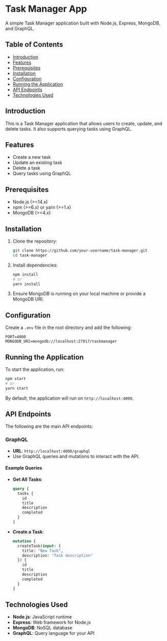 # Task Manager App

A simple Task Manager application built with Node.js, Express, MongoDB, and GraphQL.

## Table of Contents
- [Introduction](#introduction)
- [Features](#features)
- [Prerequisites](#prerequisites)
- [Installation](#installation)
- [Configuration](#configuration)
- [Running the Application](#running-the-application)
- [API Endpoints](#api-endpoints)
- [Technologies Used](#technologies-used)

## Introduction
This is a Task Manager application that allows users to create, update, and delete tasks. It also supports querying tasks using GraphQL.

## Features
- Create a new task
- Update an existing task
- Delete a task
- Query tasks using GraphQL

## Prerequisites
- Node.js (>=14.x)
- npm (>=6.x) or yarn (>=1.x)
- MongoDB (>=4.x)

## Installation
1. Clone the repository:
    ```sh
    git clone https://github.com/your-username/task-manager.git
    cd task-manager
    ```

2. Install dependencies:
    ```sh
    npm install
    # or
    yarn install
    ```

3. Ensure MongoDB is running on your local machine or provide a MongoDB URI.

## Configuration
Create a `.env` file in the root directory and add the following:
```plaintext
PORT=4000
MONGODB_URI=mongodb://localhost:27017/taskmanager
```

## Running the Application
To start the application, run:
```sh
npm start
# or
yarn start
```

By default, the application will run on `http://localhost:4000`.

## API Endpoints
The following are the main API endpoints:

### GraphQL
- **URL**: `http://localhost:4000/graphql`
- Use GraphQL queries and mutations to interact with the API.

#### Example Queries

- **Get All Tasks**:
    ```graphql
    query {
      tasks {
        id
        title
        description
        completed
      }
    }
    ```

- **Create a Task**:
    ```graphql
    mutation {
      createTask(input: {
        title: "New Task",
        description: "Task description"
      }) {
        id
        title
        description
        completed
      }
    }
    ```

## Technologies Used
- **Node.js**: JavaScript runtime
- **Express**: Web framework for Node.js
- **MongoDB**: NoSQL database
- **GraphQL**: Query language for your API
